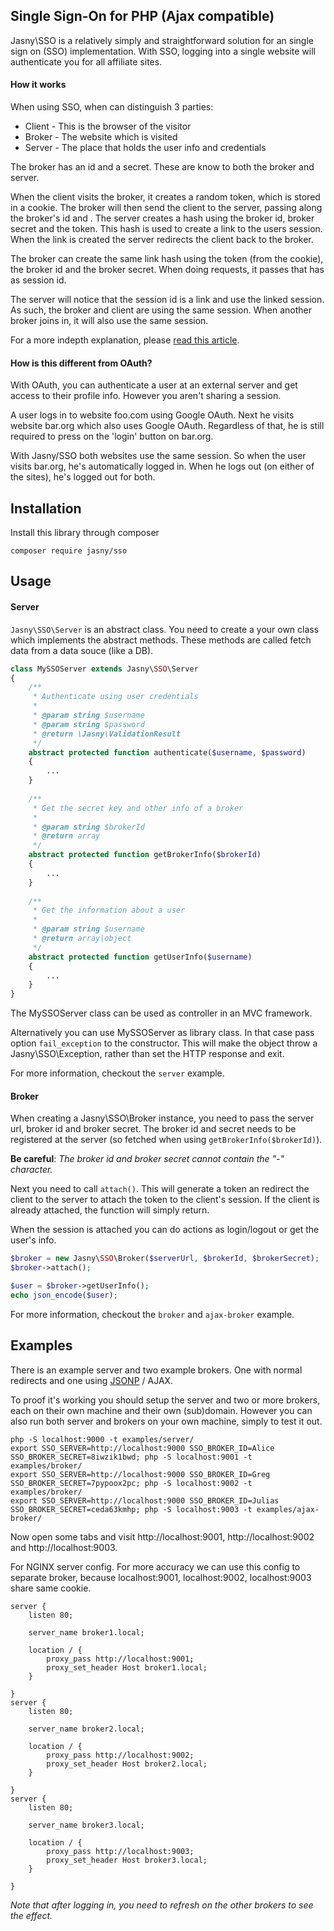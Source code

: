 Single Sign-On for PHP (Ajax compatible)
---

Jasny\SSO is a relatively simply and straightforward solution for an single sign on (SSO) implementation. With SSO,
logging into a single website will authenticate you for all affiliate sites.

#### How it works

When using SSO, when can distinguish 3 parties:

* Client - This is the browser of the visitor
* Broker - The website which is visited
* Server - The place that holds the user info and credentials

The broker has an id and a secret. These are know to both the broker and server.

When the client visits the broker, it creates a random token, which is stored in a cookie. The broker will then send
the client to the server, passing along the broker's id and . The server creates a hash using the broker id, broker
secret and the token. This hash is used to create a link to the users session. When the link is created the server
redirects the client back to the broker.

The broker can create the same link hash using the token (from the cookie), the broker id and the broker secret. When
doing requests, it passes that has as session id.

The server will notice that the session id is a link and use the linked session. As such, the broker and client are
using the same session. When another broker joins in, it will also use the same session.

For a more indepth explanation, please [read this article](https://github.com/jasny/sso/wiki).

#### How is this different from OAuth?

With OAuth, you can authenticate a user at an external server and get access to their profile info. However you
aren't sharing a session.

A user logs in to website foo.com using Google OAuth. Next he visits website bar.org which also uses Google OAuth.
Regardless of that, he is still required to press on the 'login' button on bar.org.

With Jasny/SSO both websites use the same session. So when the user visits bar.org, he's automatically logged in.
When he logs out (on either of the sites), he's logged out for both.

## Installation

Install this library through composer

    composer require jasny/sso

## Usage

#### Server

`Jasny\SSO\Server` is an abstract class. You need to create a your own class which implements the abstract methods.
These methods are called fetch data from a data souce (like a DB).

```php
class MySSOServer extends Jasny\SSO\Server
{
    /**
     * Authenticate using user credentials
     *
     * @param string $username
     * @param string $password
     * @return \Jasny\ValidationResult
     */
    abstract protected function authenticate($username, $password)
    {
        ...
    }
    
    /**
     * Get the secret key and other info of a broker
     *
     * @param string $brokerId
     * @return array
     */
    abstract protected function getBrokerInfo($brokerId)
    {
        ...
    }
    
    /**
     * Get the information about a user
     *
     * @param string $username
     * @return array|object
     */
    abstract protected function getUserInfo($username)
    {
        ...
    }
}
```

The MySSOServer class can be used as controller in an MVC framework.

Alternatively you can use MySSOServer as library class. In that case pass option `fail_exception` to the constructor.
This will make the object throw a Jasny\SSO\Exception, rather than set the HTTP response and exit.

For more information, checkout the `server` example.

#### Broker

When creating a Jasny\SSO\Broker instance, you need to pass the server url, broker id and broker secret. The broker id
and secret needs to be registered at the server (so fetched when using `getBrokerInfo($brokerId)`).

**Be careful**: *The broker id and broker secret cannot contain the "-" character.*

Next you need to call `attach()`. This will generate a token an redirect the client to the server to attach the token
to the client's session. If the client is already attached, the function will simply return.

When the session is attached you can do actions as login/logout or get the user's info.

```php
$broker = new Jasny\SSO\Broker($serverUrl, $brokerId, $brokerSecret);
$broker->attach();

$user = $broker->getUserInfo();
echo json_encode($user);
```

For more information, checkout the `broker` and `ajax-broker` example.

## Examples

There is an example server and two example brokers. One with normal redirects and one using
[JSONP](https://en.wikipedia.org/wiki/JSONP) / AJAX.

To proof it's working you should setup the server and two or more brokers, each on their own machine and their own
(sub)domain. However you can also run both server and brokers on your own machine, simply to test it out.

    php -S localhost:9000 -t examples/server/
    export SSO_SERVER=http://localhost:9000 SSO_BROKER_ID=Alice SSO_BROKER_SECRET=8iwzik1bwd; php -S localhost:9001 -t examples/broker/
    export SSO_SERVER=http://localhost:9000 SSO_BROKER_ID=Greg SSO_BROKER_SECRET=7pypoox2pc; php -S localhost:9002 -t examples/broker/
    export SSO_SERVER=http://localhost:9000 SSO_BROKER_ID=Julias SSO_BROKER_SECRET=ceda63kmhp; php -S localhost:9003 -t examples/ajax-broker/

Now open some tabs and visit http://localhost:9001, http://localhost:9002 and http://localhost:9003.

For NGINX server config. For more accuracy we can use this config to separate broker, because localhost:9001, localhost:9002, localhost:9003 share same cookie.
```
server {
	listen 80;

	server_name broker1.local;
	
	location / {
		proxy_pass http://localhost:9001;
		proxy_set_header Host broker1.local;
	}

}
server {
	listen 80;

	server_name broker2.local;
	
	location / {
		proxy_pass http://localhost:9002;
		proxy_set_header Host broker2.local;
	}

}
server {
	listen 80;

	server_name broker3.local;
	
	location / {
		proxy_pass http://localhost:9003;
		proxy_set_header Host broker3.local;
	}

}
```

_Note that after logging in, you need to refresh on the other brokers to see the effect._

